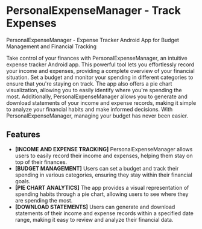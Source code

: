 # PersonalExpenseManager - Track Expenses

PersonalExpenseManager - Expense Tracker Android App for Budget Management and Financial Tracking

Take control of your finances with PersonalExpenseManager, an intuitive expense tracker Android app. This powerful tool lets you effortlessly record your income and expenses, providing a complete overview of your financial situation. Set a budget and monitor your spending in different categories to ensure that you're staying on track. The app also offers a pie chart visualization, allowing you to easily identify where you're spending the most. Additionally, PersonalExpenseManager allows you to generate and download statements of your income and expense records, making it simple to analyze your financial habits and make informed decisions. With PersonalExpenseManager, managing your budget has never been easier.


## Features

- **[INCOME AND EXPENSE TRACKING]** PersonalExpenseManager allows users to easily record their income and expenses, helping them stay on top of their finances.
- **[BUDGET MANAGEMENT]** Users can set a budget and track their spending in various categories, ensuring they stay within their financial goals.
- **[PIE CHART ANALYTICS]** The app provides a visual representation of spending habits through a pie chart, allowing users to see where they are spending the most.
- **[DOWNLOAD STATEMENTS]** Users can generate and download statements of their income and expense records within a specified date range, making it easy to review and analyze their financial data.
<br>

